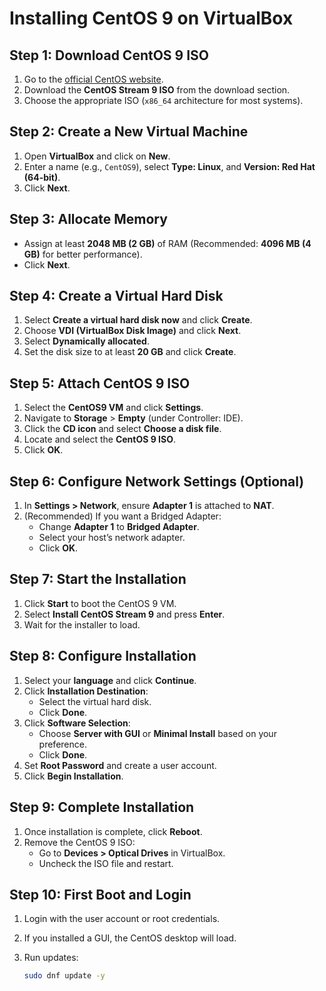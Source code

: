 # Installing CentOS 9 on VirtualBox

## Step 1: Download CentOS 9 ISO

1. Go to the [official CentOS website](https://www.centos.org/).
2. Download the **CentOS Stream 9 ISO** from the download section.
3. Choose the appropriate ISO (`x86_64` architecture for most systems).

## Step 2: Create a New Virtual Machine

1. Open **VirtualBox** and click on **New**.
2. Enter a name (e.g., `CentOS9`), select **Type: Linux**, and **Version: Red Hat (64-bit)**.
3. Click **Next**.

## Step 3: Allocate Memory

- Assign at least **2048 MB (2 GB)** of RAM (Recommended: **4096 MB (4 GB)** for better performance).
- Click **Next**.

## Step 4: Create a Virtual Hard Disk

1. Select **Create a virtual hard disk now** and click **Create**.
2. Choose **VDI (VirtualBox Disk Image)** and click **Next**.
3. Select **Dynamically allocated**.
4. Set the disk size to at least **20 GB** and click **Create**.

## Step 5: Attach CentOS 9 ISO

1. Select the **CentOS9 VM** and click **Settings**.
2. Navigate to **Storage** > **Empty** (under Controller: IDE).
3. Click the **CD icon** and select **Choose a disk file**.
4. Locate and select the **CentOS 9 ISO**.
5. Click **OK**.

## Step 6: Configure Network Settings (Optional)

1. In **Settings > Network**, ensure **Adapter 1** is attached to **NAT**.
2. (Recommended) If you want a Bridged Adapter:
   - Change **Adapter 1** to **Bridged Adapter**.
   - Select your host’s network adapter.
   - Click **OK**.

## Step 7: Start the Installation

1. Click **Start** to boot the CentOS 9 VM.
2. Select **Install CentOS Stream 9** and press **Enter**.
3. Wait for the installer to load.

## Step 8: Configure Installation

1. Select your **language** and click **Continue**.
2. Click **Installation Destination**:
   - Select the virtual hard disk.
   - Click **Done**.
3. Click **Software Selection**:
   - Choose **Server with GUI** or **Minimal Install** based on your preference.
   - Click **Done**.
4. Set **Root Password** and create a user account.
5. Click **Begin Installation**.

## Step 9: Complete Installation

1. Once installation is complete, click **Reboot**.
2. Remove the CentOS 9 ISO:
   - Go to **Devices > Optical Drives** in VirtualBox.
   - Uncheck the ISO file and restart.

## Step 10: First Boot and Login

1. Login with the user account or root credentials.
2. If you installed a GUI, the CentOS desktop will load.
3. Run updates:

   ```bash
   sudo dnf update -y
   ```

